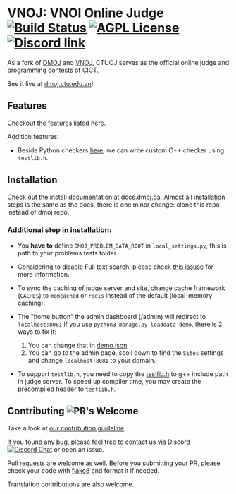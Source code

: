 # VNOJ: VNOI Online Judge [![Build Status](https://github.com/CTU-ITClub/CTU-OJ/actions/workflows/build.yml/badge.svg)](https://github.com/CTU-ITClub/CTU-OJ/actions/workflows/build.yml) [![AGPL License](https://img.shields.io/badge/license-AGPLv3.0-blue.svg)](http://www.gnu.org/licenses/agpl-3.0) [![Discord link](https://img.shields.io/discord/988735275213652008?color=%237289DA&label=Discord&logo=Discord)](https://dsc.gg/cictitclub)

As a fork of [DMOJ](https://github.com/DMOJ/online-judge) and [VNOJ](https://github.com/VNOI-Admin/OJ), CTUOJ serves as the official online judge and programming contests of [CICT](https://www.cit.ctu.edu.vn/).

See it live at [dmoj.ctu.edu.vn](https://dmoj.ctu.edu.vn/)!

## Features

Checkout the features listed [here](https://github.com/DMOJ/online-judge#features).

Addition features:

- Beside Python checkers [here](https://docs.dmoj.ca/#/problem_format/custom_checkers), we can write custom C++ checker using `testlib.h`.

## Installation

Check out the install documentation at [docs.dmoj.ca](https://docs.dmoj.ca/#/site/installation). Almost all installation steps is the same as the docs, there is one minor change: clone this repo instead of dmoj repo.

### Additional step in installation:

- You **have to** define `DMOJ_PROBLEM_DATA_ROOT` in `local_settings.py`, this is path to your problems tests folder.

- Considering to disable Full text search, please check [this issuse](https://github.com/VNOI-Admin/OJ/issues/4) for more information.

- To sync the caching of judge server and site, change cache framework (`CACHES`) to `memcached` or `redis` instead of the default (local-memory caching).

- The "home button" the admin dashboard (/admin) will redirect to `localhost:8081` if you use `python3 manage.py loaddata demo`, there is 2 ways to fix it:

  1. You can change that in [demo.json](judge/fixtures/demo.json)
  2. You can go to the admin page, scoll down to find the `Sites` settings and change `localhost:8081` to your domain.

- To support `testlib.h`, you need to copy the [testlib.h](https://github.com/MikeMirzayanov/testlib/blob/master/testlib.h) to g++ include path in judge server. To speed up compiler time, you may create the precompiled header to `testlib.h`.

## Contributing ![PR's Welcome](https://img.shields.io/badge/PRs-welcome-brightgreen.svg?style=flat)

Take a look at [our contribution guideline](contributing.md).

If you found any bug, please feel free to contact us via Discord [![Discord Chat](https://img.shields.io/discord/988735275213652008?color=%237289DA&label=Discord&logo=Discord)](https://dsc.gg/cictitclub) or open an issue.

Pull requests are welcome as well. Before you submitting your PR, please check your code with [flake8](https://flake8.pycqa.org/en/latest/) and format it if needed.

Translation contributions are also welcome.
